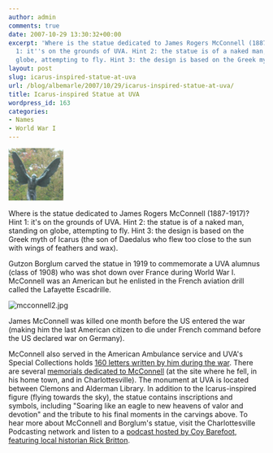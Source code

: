 ```yaml
---
author: admin
comments: true
date: 2007-10-29 13:30:32+00:00
excerpt: 'Where is the statue dedicated to James Rogers McConnell (1887-1917)? Hint
  1: it''s on the grounds of UVA. Hint 2: the statue is of a naked man, standing on
  globe, attempting to fly. Hint 3: the design is based on the Greek myth of Icarus.'
layout: post
slug: icarus-inspired-statue-at-uva
url: /blog/albemarle/2007/10/29/icarus-inspired-statue-at-uva/
title: Icarus-inspired Statue at UVA
wordpress_id: 163
categories:
- Names
- World War I
---
```




![mcconnell1.jpg](/wp-content/uploads/2007/10/mcconnell1.jpg)

Where is the statue dedicated to James Rogers McConnell (1887-1917)? Hint 1: it's on the grounds of UVA. Hint 2: the statue is of a naked man, standing on globe, attempting to fly. Hint 3: the design is based on the Greek myth of Icarus (the son of Daedalus who flew too close to the sun with wings of feathers and wax).




Gutzon Borglum carved the statue in 1919 to commemorate a UVA alumnus (class of 1908) who was shot down over France during World War I. McConnell was an American but he enlisted in the French aviation drill called the Lafayette Escadrille. 

![mcconnell2.jpg](/wp-content/uploads/2007/10/mcconnell2.jpg)

James McConnell was killed one month before the US entered the war (making him the last American citizen to die under French command before the US declared war on Germany).




McConnell also served in the American Ambulance service and UVA's Special Collections holds [160 letters written by him during the war](http://www.lib.virginia.edu/small/exhibits/mcconnell/intro.html). There are several [memorials dedicated to McConnell](http://www.lib.virginia.edu/small/exhibits/mcconnell/mon.html) (at the site where he fell, in his home town, and in Charlottesville). The monument at UVA is located between Clemons and Alderman Library. In addition to the Icarus-inspired figure (flying towards the sky), the statue contains inscriptions and symbols, including "Soaring like an eagle to new heavens of valor and devotion" and the tribute to his final moments in the carvings above. To hear more about McConnell and Borglum's statue, visit the Charlottesville Podcasting network and listen to a [podcast hosted by Coy Barefoot, featuring local historian Rick Britton](http://www.cvillepodcast.com/2007/10/02/the-story-of-wwi-aviator-james-rogers-mcconnell/).



